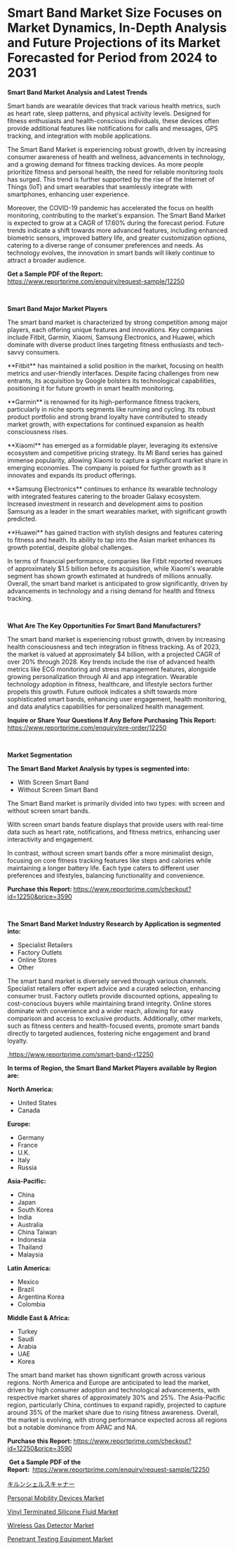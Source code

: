 <p><h1>Smart Band Market Size Focuses on Market Dynamics, In-Depth Analysis and Future Projections of its Market Forecasted for Period from 2024 to 2031</h1></p><p><strong>Smart Band Market Analysis and Latest Trends</strong></p>
<p><p>Smart bands are wearable devices that track various health metrics, such as heart rate, sleep patterns, and physical activity levels. Designed for fitness enthusiasts and health-conscious individuals, these devices often provide additional features like notifications for calls and messages, GPS tracking, and integration with mobile applications. </p><p>The Smart Band Market is experiencing robust growth, driven by increasing consumer awareness of health and wellness, advancements in technology, and a growing demand for fitness tracking devices. As more people prioritize fitness and personal health, the need for reliable monitoring tools has surged. This trend is further supported by the rise of the Internet of Things (IoT) and smart wearables that seamlessly integrate with smartphones, enhancing user experience.</p><p>Moreover, the COVID-19 pandemic has accelerated the focus on health monitoring, contributing to the market's expansion. The Smart Band Market is expected to grow at a CAGR of 17.60% during the forecast period. Future trends indicate a shift towards more advanced features, including enhanced biometric sensors, improved battery life, and greater customization options, catering to a diverse range of consumer preferences and needs. As technology evolves, the innovation in smart bands will likely continue to attract a broader audience.</p></p>
<p><strong>Get a Sample PDF of the Report:&nbsp;</strong> <a href="https://www.reportprime.com/enquiry/request-sample/12250">https://www.reportprime.com/enquiry/request-sample/12250</a></p>
<p>&nbsp;</p>
<p><strong>Smart Band Major Market Players</strong></p>
<p><p>The smart band market is characterized by strong competition among major players, each offering unique features and innovations. Key companies include Fitbit, Garmin, Xiaomi, Samsung Electronics, and Huawei, which dominate with diverse product lines targeting fitness enthusiasts and tech-savvy consumers.</p><p>**Fitbit** has maintained a solid position in the market, focusing on health metrics and user-friendly interfaces. Despite facing challenges from new entrants, its acquisition by Google bolsters its technological capabilities, positioning it for future growth in smart health monitoring.</p><p>**Garmin** is renowned for its high-performance fitness trackers, particularly in niche sports segments like running and cycling. Its robust product portfolio and strong brand loyalty have contributed to steady market growth, with expectations for continued expansion as health consciousness rises.</p><p>**Xiaomi** has emerged as a formidable player, leveraging its extensive ecosystem and competitive pricing strategy. Its Mi Band series has gained immense popularity, allowing Xiaomi to capture a significant market share in emerging economies. The company is poised for further growth as it innovates and expands its product offerings.</p><p>**Samsung Electronics** continues to enhance its wearable technology with integrated features catering to the broader Galaxy ecosystem. Increased investment in research and development aims to position Samsung as a leader in the smart wearables market, with significant growth predicted.</p><p>**Huawei** has gained traction with stylish designs and features catering to fitness and health. Its ability to tap into the Asian market enhances its growth potential, despite global challenges.</p><p>In terms of financial performance, companies like Fitbit reported revenues of approximately $1.5 billion before its acquisition, while Xiaomi's wearable segment has shown growth estimated at hundreds of millions annually. Overall, the smart band market is anticipated to grow significantly, driven by advancements in technology and a rising demand for health and fitness tracking.</p></p>
<p>&nbsp;</p>
<p><strong>What Are The Key Opportunities For Smart Band Manufacturers?</strong></p>
<p><p>The smart band market is experiencing robust growth, driven by increasing health consciousness and tech integration in fitness tracking. As of 2023, the market is valued at approximately $4 billion, with a projected CAGR of over 20% through 2028. Key trends include the rise of advanced health metrics like ECG monitoring and stress management features, alongside growing personalization through AI and app integration. Wearable technology adoption in fitness, healthcare, and lifestyle sectors further propels this growth. Future outlook indicates a shift towards more sophisticated smart bands, enhancing user engagement, health monitoring, and data analytics capabilities for personalized health management.</p></p>
<p><strong>Inquire or Share Your Questions If Any Before Purchasing This Report:</strong> <a href="https://www.reportprime.com/enquiry/pre-order/12250">https://www.reportprime.com/enquiry/pre-order/12250</a></p>
<p>&nbsp;</p>
<p><strong>Market Segmentation</strong></p>
<p><strong>The Smart Band Market Analysis by types is segmented into:</strong></p>
<p><ul><li>With Screen Smart Band</li><li>Without Screen Smart Band</li></ul></p>
<p><p>The Smart Band market is primarily divided into two types: with screen and without screen smart bands. </p><p>With screen smart bands feature displays that provide users with real-time data such as heart rate, notifications, and fitness metrics, enhancing user interactivity and engagement. </p><p>In contrast, without screen smart bands offer a more minimalist design, focusing on core fitness tracking features like steps and calories while maintaining a longer battery life. Each type caters to different user preferences and lifestyles, balancing functionality and convenience.</p></p>
<p><strong>Purchase this Report:&nbsp;</strong><a href="https://www.reportprime.com/checkout?id=12250&price=3590">https://www.reportprime.com/checkout?id=12250&price=3590</a></p>
<p>&nbsp;</p>
<p><strong>The Smart Band Market Industry Research by Application is segmented into:</strong></p>
<p><ul><li>Specialist Retailers</li><li>Factory Outlets</li><li>Online Stores</li><li>Other</li></ul></p>
<p><p>The smart band market is diversely served through various channels. Specialist retailers offer expert advice and a curated selection, enhancing consumer trust. Factory outlets provide discounted options, appealing to cost-conscious buyers while maintaining brand integrity. Online stores dominate with convenience and a wider reach, allowing for easy comparison and access to exclusive products. Additionally, other markets, such as fitness centers and health-focused events, promote smart bands directly to targeted audiences, fostering niche engagement and brand loyalty.</p></p>
<p><a href="https://www.reportprime.com/smart-band-r12250">&nbsp;https://www.reportprime.com/smart-band-r12250</a></p>
<p><strong>In terms of Region, the Smart Band Market Players available by Region are:</strong></p>
<p>
    <p> <strong> North America: </strong>
        <ul>
            <li>United States</li>
            <li>Canada</li>
        </ul>
        </p> 
    <p> <strong> Europe: </strong>
        <ul>
            <li>Germany</li>
            <li>France</li>
            <li>U.K.</li>
            <li>Italy</li>
            <li>Russia</li>
        </ul>
        </p> 
    <p> <strong> Asia-Pacific: </strong>
        <ul>
            <li>China</li>
            <li>Japan</li>
            <li>South Korea</li>
            <li>India</li>
            <li>Australia</li>
            <li>China Taiwan</li>
            <li>Indonesia</li>
            <li>Thailand</li>
            <li>Malaysia</li>
        </ul>
        </p> 
    <p> <strong> Latin America: </strong>
        <ul>
            <li>Mexico</li>
            <li>Brazil</li>
            <li>Argentina Korea</li>
            <li>Colombia</li>
        </ul>
        </p> 
    <p> <strong> Middle East & Africa: </strong>
        <ul>
            <li>Turkey</li>
            <li>Saudi</li>
            <li>Arabia</li>
            <li>UAE</li>
            <li>Korea</li>
        </ul>
    </p>
    </p>
<p><p>The smart band market has shown significant growth across various regions. North America and Europe are anticipated to lead the market, driven by high consumer adoption and technological advancements, with respective market shares of approximately 30% and 25%. The Asia-Pacific region, particularly China, continues to expand rapidly, projected to capture around 35% of the market share due to rising fitness awareness. Overall, the market is evolving, with strong performance expected across all regions but a notable dominance from APAC and NA.</p></p>
<p><strong>Purchase this Report: </strong><a href="https://www.reportprime.com/checkout?id=12250&price=3590">https://www.reportprime.com/checkout?id=12250&price=3590</a></p>
<p>&nbsp;<strong>Get a Sample PDF of the Report:&nbsp;&nbsp;</strong><a href="https://www.reportprime.com/enquiry/request-sample/12250">https://www.reportprime.com/enquiry/request-sample/12250</a></p>
<p><strong></strong></p>
<p><p><a href="https://medium.com/@vivakuvalis2005/%E4%BB%A5%E4%B8%8B%E3%81%8C%E6%97%A5%E6%9C%AC%E8%AA%9E%E3%81%AB%E7%BF%BB%E8%A8%B3%E3%81%97%E3%81%9F%E6%96%87%E3%81%A7%E3%81%99-%E3%82%B0%E3%83%AD%E3%83%BC%E3%83%90%E3%83%AB%E3%82%AD%E3%83%AB%E3%83%B3%E3%82%B7%E3%82%A7%E3%83%AB%E3%82%B9%E3%82%AD%E3%83%A3%E3%83%8A%E3%83%BC%E7%94%A3%E6%A5%AD%E8%AA%BF%E6%9F%BB%E5%A0%B1%E5%91%8A%E6%9B%B8-%E7%AB%B6%E4%BA%89%E7%92%B0%E5%A2%83-%E5%B8%82%E5%A0%B4%E8%A6%8F%E6%A8%A1-%E5%9C%B0%E5%9F%9F%E7%8A%B6%E6%B3%81%E3%81%8A%E3%82%88%E3%81%B3%E4%BA%88%E6%B8%AC%E8%A6%8B%E9%80%9A%E3%81%97-2024%E5%B9%B4-2031%E5%B9%B4-5dd1ba1673e8">キルンシェルスキャナー</a></p><p><a href="https://medium.com/@brendamoreno1988/global-personal-mobility-devices-industry-types-applications-market-players-regional-growth-219b7fbc6665">Personal Mobility Devices Market</a></p><p><a href="https://issuu.com/reportprime-2/docs/vinyl-terminated-silicone-fluid-mar_427d977fa2c3f0">Vinyl Terminated Silicone Fluid Market</a></p><p><a href="https://medium.com/@sarahhopkins94/wireless-gas-detector-market-global-market-insights-and-sales-trends-2024-to-2031-b771a1d95d81">Wireless Gas Detector Market</a></p><p><a href="https://www.linkedin.com/pulse/global-penetrant-testing-equipment-market-size-share-analysis-r1cfe?trackingId=8uKEMVsmS7uzx6s36RmHaA%3D%3D">Penetrant Testing Equipment Market</a></p></p>